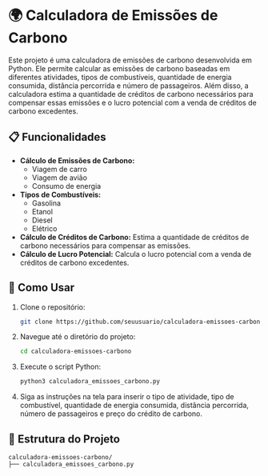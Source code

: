 # 🌍 Calculadora de Emissões de Carbono

Este projeto é uma calculadora de emissões de carbono desenvolvida em Python. Ele permite calcular as emissões de carbono baseadas em diferentes atividades, tipos de combustíveis, quantidade de energia consumida, distância percorrida e número de passageiros. Além disso, a calculadora estima a quantidade de créditos de carbono necessários para compensar essas emissões e o lucro potencial com a venda de créditos de carbono excedentes.

## 📋 Funcionalidades

- **Cálculo de Emissões de Carbono:**
  - Viagem de carro
  - Viagem de avião
  - Consumo de energia
- **Tipos de Combustíveis:**
  - Gasolina
  - Etanol
  - Diesel
  - Elétrico
- **Cálculo de Créditos de Carbono:** Estima a quantidade de créditos de carbono necessários para compensar as emissões.
- **Cálculo de Lucro Potencial:** Calcula o lucro potencial com a venda de créditos de carbono excedentes.

## 🚀 Como Usar

1. Clone o repositório:
    ```bash
    git clone https://github.com/seuusuario/calculadora-emissoes-carbono.git
    ```
2. Navegue até o diretório do projeto:
    ```bash
    cd calculadora-emissoes-carbono
    ```
3. Execute o script Python:
    ```bash
    python3 calculadora_emissoes_carbono.py
    ```
4. Siga as instruções na tela para inserir o tipo de atividade, tipo de combustível, quantidade de energia consumida, distância percorrida, número de passageiros e preço do crédito de carbono.

## 📂 Estrutura do Projeto

```plaintext
calculadora-emissoes-carbono/
├── calculadora_emissoes_carbono.py
